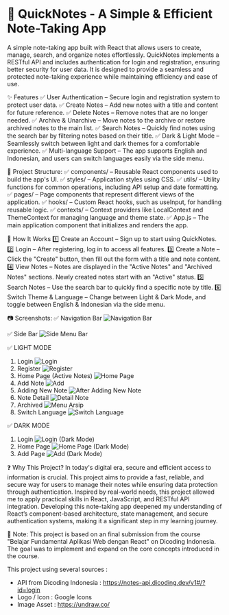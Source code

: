 # 📝 QuickNotes - A Simple & Efficient Note-Taking App
A simple note-taking app built with React that allows users to create, manage, search, and organize notes effortlessly. QuickNotes implements a RESTful API and includes authentication for login and registration, ensuring better security for user data. It is designed to provide a seamless and protected note-taking experience while maintaining efficiency and ease of use. 

✨ Features
✅ User Authentication – Secure login and registration system to protect user data.
✅ Create Notes – Add new notes with a title and content for future reference.
✅ Delete Notes – Remove notes that are no longer needed.
✅ Archive & Unarchive – Move notes to the archive or restore archived notes to the main list.
✅ Search Notes – Quickly find notes using the search bar by filtering notes based on their title.
✅ Dark & Light Mode – Seamlessly switch between light and dark themes for a comfortable experience.
✅ Multi-language Support – The app supports English and Indonesian, and users can switch languages easily via the side menu.

📂 Project Structure:
✅ components/ – Reusable React components used to build the app's UI.
✅ styles/ – Application styles using CSS.
✅ utils/ – Utility functions for common operations, including API setup and date formatting.
✅ pages/ – Page components that represent different views of the application.
✅ hooks/ – Custom React hooks, such as useInput, for handling reusable logic.
✅ contexts/ – Context providers like LocalContext and ThemeContext for managing language and theme state.
✅ App.js – The main application component that initializes and renders the app.

🔑 How It Works
1️⃣ Create an Account – Sign up to start using QuickNotes.
2️⃣ Login – After registering, log in to access all features.
3️⃣ Create a Note – Click the "Create" button, then fill out the form with a title and note content.
4️⃣ View Notes – Notes are displayed in the "Active Notes" and "Archived Notes" sections. Newly created notes start with an "Active" status.
5️⃣ Search Notes – Use the search bar to quickly find a specific note by title.
6️⃣ Switch Theme & Language – Change between Light & Dark Mode, and toggle between English & Indonesian via the side menu.

📷 Screenshots:
✅ Navigation Bar
![Navigation Bar](https://github.com/user-attachments/assets/cf223d19-d71e-486f-8432-78a756ebb65c)

✅ Side Bar
![Side Menu Bar](https://github.com/user-attachments/assets/1db1b677-d175-4494-bbc7-4f66b7b47c5b)

✅ LIGHT MODE
1. Login
![Login](https://github.com/user-attachments/assets/04050377-97a3-4f52-906c-b551b062d956)
2. Register
![Register](https://github.com/user-attachments/assets/b453771f-17d5-43d8-bd46-c7681ef40464)
3. Home Page (Active Notes)
![Home Page](https://github.com/user-attachments/assets/522225d6-6c97-40bd-9415-9cfcfd03bf1e)
4. Add Note
![Add](https://github.com/user-attachments/assets/b3ad93ad-79a3-456c-82a7-52b6fd81dd53)
5. Adding New Note
![After Adding New Note](https://github.com/user-attachments/assets/c749608e-d4b1-4503-865c-59d8d704a33c)
6. Note Detail
![Detail Note](https://github.com/user-attachments/assets/639e6e8b-a227-41be-b933-8d1871f2f334)
7. Archived
![Menu Arsip](https://github.com/user-attachments/assets/2418af71-ff80-4866-b55f-bb339127fdb1)
8. Switch Language
![Switch Language](https://github.com/user-attachments/assets/889b3b58-cd48-46c3-85f7-5cd33e60c896) 

✅ DARK MODE
1. Login
![Login (Dark Mode)](https://github.com/user-attachments/assets/8fa4a423-7613-458e-8d0d-6272707bbdc7)
2. Home Page
![Home Page (Dark Mode)](https://github.com/user-attachments/assets/9ea26e55-41b9-4d90-a116-774294ea44a3)
3. Add Page
![Add (Dark Mode)](https://github.com/user-attachments/assets/960a0c41-83ef-417f-8438-e2e866b59807)

❓ Why This Project?
In today's digital era, secure and efficient access to information is crucial. This project aims to provide a fast, reliable, and secure way for users to manage their notes while ensuring data protection through authentication. Inspired by real-world needs, this project allowed me to apply practical skills in React, JavaScript, and RESTful API integration. Developing this note-taking app deepened my understanding of React’s component-based architecture, state management, and secure authentication systems, making it a significant step in my learning journey. 

📄 Note: This project is based on an final submission from the course "Belajar Fundamental Aplikasi Web dengan React" on Dicoding Indonesia. The goal was to implement and expand on the core concepts introduced in the course. 

This project using several sources : 
- API from Dicoding Indonesia : https://notes-api.dicoding.dev/v1#/?id=login 
- Logo / Icon : Google Icons
- Image Asset : https://undraw.co/
